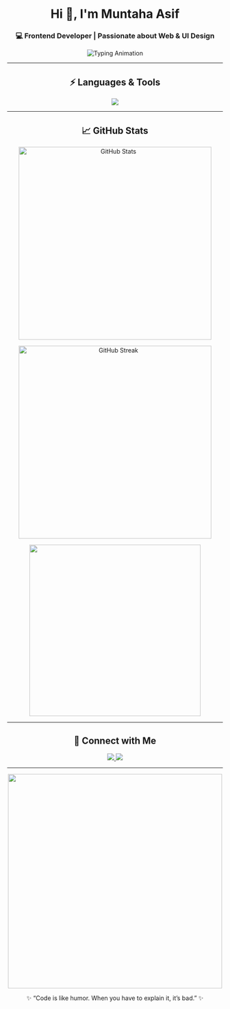 
   <!-- 🌸 Profile Header -->
<h1 align="center">Hi 👋, I'm Muntaha Asif</h1>
<h3 align="center">💻 Frontend Developer | Passionate about Web & UI Design</h3>

<!-- 🌈 Typing Animation -->
<p align="center">
  <img src="https://readme-typing-svg.demolab.com?font=Poppins&size=22&pause=1000&color=00C2FF&center=true&vCenter=true&width=500&lines=Frontend+Developer;HTML+%7C+CSS+%7C+JavaScript+%7C+React;Creating+beautiful+and+responsive+UIs" alt="Typing Animation" />
</p>

---

<!-- 🧠 Skills Section -->
<h2 align="center">⚡ Languages & Tools</h2>

<p align="center">
  <img src="https://skillicons.dev/icons?i=html,css,js,react,git,github,figma,vscode" />
</p>

---

<!-- 📊 GitHub Stats -->
<h2 align="center">📈 GitHub Stats</h2>

<p align="center">
  <img src="https://github-readme-stats.vercel.app/api?username=MuntahaAsif&show_icons=true&theme=react&hide_border=true" alt="GitHub Stats" width="450"/>
</p>

<p align="center">
  <img src="https://github-readme-streak-stats.herokuapp.com/?user=MuntahaAsif&theme=react&hide_border=true" alt="GitHub Streak" width="450"/>
</p>

<p align="center">
  <img src="https://github-readme-stats.vercel.app/api/top-langs/?username=MuntahaAsif&layout=compact&theme=react&hide_border=true" width="400"/>
</p>

---

<!-- 💖 Connect Section -->
<h2 align="center">🤝 Connect with Me</h2>

<p align="center">
  <a href="https://www.linkedin.com/in/muntahaasif" target="_blank">
    <img src="https://img.shields.io/badge/LinkedIn-0077B5?style=for-the-badge&logo=linkedin&logoColor=white"/>
  </a>
  <a href="mailto:muntahaasif@example.com">
    <img src="https://img.shields.io/badge/Email-D14836?style=for-the-badge&logo=gmail&logoColor=white"/>
  </a>
</p>

---

<!-- 🦋 Footer Animation -->
<p align="center">
  <img src="https://raw.githubusercontent.com/saadeghi/saadeghi/master/dino.gif" width="500"/>
</p>

<p align="center">✨ “Code is like humor. When you have to explain it, it’s bad.” ✨</p>







